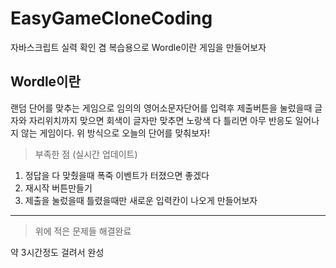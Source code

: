 # EasyGameCloneCoding

자바스크립트 실력 확인 겸 복습용으로 Wordle이란 게임을 만들어보자
## Wordle이란
랜덤 단어를 맞추는 게임으로
임의의 영어소문자단어를 입력후 제출버튼을 눌렀을때
글자와 자리위치까지 맞으면 회색이
글자만 맞추면 노랑색
다 틀리면 아무 반응도 일어나지 않는 게임이다.
위 방식으로 오늘의 단어를 맞춰보자!

> 부족한 점 (실시간 업데이트)
1. 정답을 다 맞췄을때 폭죽 이벤트가 터졌으면 좋겠다
2. 재시작 버튼만들기
3. 제출을 눌렀을때 틀렸을때만 새로운 입력칸이 나오게 만들어보자

--------------------------------------
> 위에 적은 문제들 해결완료

약 3시간정도 걸려서 완성

